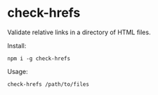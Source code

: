 # check-hrefs

Validate relative links in a directory of HTML files.

Install:

```
npm i -g check-hrefs
```

Usage:

```
check-hrefs /path/to/files
```